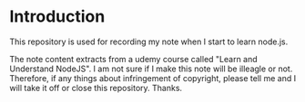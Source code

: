# Introduction

This repository is used for recording my note when I start to learn node.js.

The note content extracts from a udemy course called "Learn and Understand NodeJS". I am not sure if I make this note will be illeagle or not. Therefore, if any things about
infringement of copyright, please tell me and I will take it off or close this repository. Thanks.

